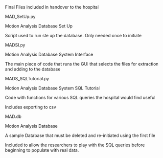 Final Files included in handover to the hospital

MAD_SetUp.py 

  Motion Analysis Database Set Up
  
  Script used to run ste up the database. Only needed once to initiate



MADSI.py

  Motion Analysis Database System Interface
  
  The main piece of code that runs the GUI that selects the files for extraction and adding to the database
  
  
  
MADS_SQLTutorial.py

  Motion Analysis Database System SQL Tutorial
  
  Code with functions for various SQL queries the hospital would find useful
  
  Includes exporting to csv
  
  
  
MAD.db

  Motion Analysis Database
  
  A sample Database that must be deleted and re-initiated using the first file
  
  Included to allow the researchers to play with the SQL queries before beginning to populate with real data.
  
  
  
